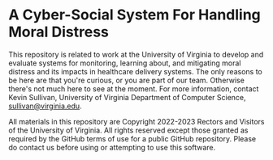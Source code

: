# A Cyber-Social System For Handling Moral Distress

This repository is related to work at the University of Virginia to develop and evaluate systems for monitoring, learning about, and mitigating moral distress and its impacts in healthcare delivery systems. The only reasons to be here are that you're curious, or you are part of our team. Otherwise there's not much here to see at the moment. For more information, contact Kevin Sullivan, University of Virginia Department of Computer Science, sullivan@virginia.edu. 

All materials in this repository are Copyright 2022-2023 Rectors and Visitors of the University of Virginia. All rights reserved except those granted as required by the GitHub terms of use for a public GitHub repository. Please do contact us before using or attempting to use this software.
